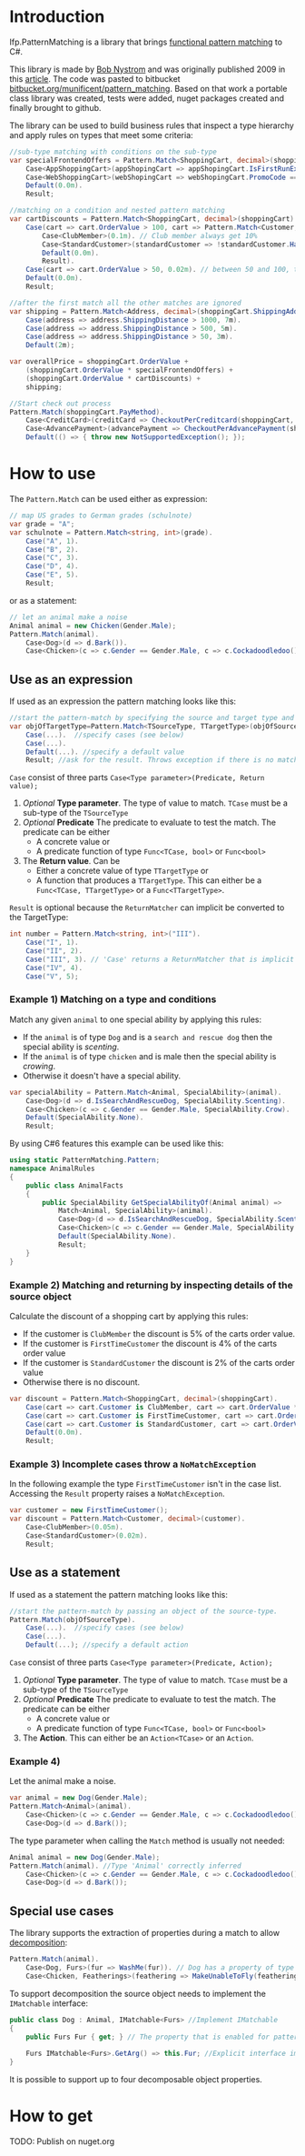 # Introduction

Ifp.PatternMatching is a library that brings [functional pattern matching](https://en.wikipedia.org/wiki/Pattern_matching) to C#. 

This library is made by [Bob Nystrom](https://github.com/munificent) and was originally published 2009 in this [article](http://journal.stuffwithstuff.com/2009/05/13/ml-style-pattern-matching-in-c/).
The code was pasted to bitbucket [bitbucket.org/munificent/pattern_matching](https://bitbucket.org/munificent/pattern_matching). 
Based on that work a portable class library was created, tests were added, nuget packages created and finally brought to github.

The library can be used to build business rules that inspect a type hierarchy and apply rules on types that meet some criteria:

```CS
//sub-type matching with conditions on the sub-type
var specialFrontendOffers = Pattern.Match<ShoppingCart, decimal>(shoppingCart).
    Case<AppShoppingCart>(appShopingCart => appShopingCart.IsFirstRunExperience, 0.05m). //5% off for the first time order with the app
    Case<WebShoppingCart>(webShopingCart => webShopingCart.PromoCode == "WebSpecial", 0.04m). //4% off for the newsletter promotion code (only supported by the web interface)
    Default(0.0m).
    Result;

//matching on a condition and nested pattern matching
var cartDiscounts = Pattern.Match<ShoppingCart, decimal>(shoppingCart).
    Case(cart => cart.OrderValue > 100, cart => Pattern.Match<Customer, decimal>(cart.Customer). // if the order value is bigger than 100 the discount depends on the customer status
        Case<ClubMember>(0.1m). // Club member always get 10%
        Case<StandardCustomer>(standardCustomer => !standardCustomer.HasOutstandingDebts, 0.05m). // standardCustomers get 5% if there are no outstanding debts
        Default(0.0m).
        Result).
    Case(cart => cart.OrderValue > 50, 0.02m). // between 50 and 100, the discount is 2% without further conditions
    Default(0.0m).
    Result;

//after the first match all the other matches are ignored
var shipping = Pattern.Match<Address, decimal>(shoppingCart.ShippingAddress).
    Case(address => address.ShippingDistance > 1000, 7m).
    Case(address => address.ShippingDistance > 500, 5m).
    Case(address => address.ShippingDistance > 50, 3m).
    Default(2m);

var overallPrice = shoppingCart.OrderValue +
    (shoppingCart.OrderValue * specialFrontendOffers) +
    (shoppingCart.OrderValue * cartDiscounts) +
    shipping;

//Start check out process
Pattern.Match(shoppingCart.PayMethod).
    Case<CreditCard>(creditCard => CheckoutPerCreditcard(shoppingCart, overallPrice)).
    Case<AdvancePayment>(advancePayment => CheckoutPerAdvancePayment(shoppingCart, overallPrice)).
    Default(() => { throw new NotSupportedException(); });
``` 

# How to use

The `Pattern.Match` can be used either as expression:

```CS
// map US grades to German grades (schulnote) 
var grade = "A";
var schulnote = Pattern.Match<string, int>(grade).
    Case("A", 1).
    Case("B", 2).
    Case("C", 3).
    Case("D", 4).
    Case("E", 5).
    Result;
```  

or as a statement:

```CS
// let an animal make a noise 
Animal animal = new Chicken(Gender.Male);
Pattern.Match(animal).
    Case<Dog>(d => d.Bark()).
    Case<Chicken>(c => c.Gender == Gender.Male, c => c.Cockadoodledoo());
```  

## Use as an expression

If used as an expression the pattern matching looks like this:

```CS
//start the pattern-match by specifying the source and target type and passing an object of the source-type.
var objOfTargetType=Pattern.Match<TSourceType, TTargetType>(objOfSourceType).  
    Case(...).  //specify cases (see below)
    Case(...).
    Default(...). //specify a default value
    Result; //ask for the result. Throws exception if there is no match
```

`Case` consist of three parts `Case<Type parameter>(Predicate, Return value);`

1. *Optional* **Type parameter**. The type of value to match. `TCase` must be a sub-type of the `TSourceType`
2. *Optional* **Predicate** The predicate to evaluate to test the match. The predicate can be either
    * A concrete value or
    * A predicate function of type `Func<TCase, bool>` or `Func<bool>`
3. The **Return value**. Can be
    * Either a concrete value of type `TTargetType` or
    * A function that produces a `TTargetType`. This can either be a `Func<TCase, TTargetType>` or a `Func<TTargetType>`. 

`Result` is optional because the `ReturnMatcher` can implicit be converted to the TargetType:

```CS
int number = Pattern.Match<string, int>("III"). 
    Case("I", 1).
    Case("II", 2).
    Case("III", 3). // 'Case' returns a ReturnMatcher that is implicit converted to an int.
    Case("IV", 4).
    Case("V", 5);
```

### Example 1) Matching on a type and conditions

Match any given `animal` to one special ability by applying this rules:

* If the `animal` is of type `Dog` and is a `search and rescue dog` then the special ability is *scenting*.
* If the `animal` is of type `chicken` and is male then the special ability is *crowing*.
* Otherwise it doesn't have a special ability.     

```CS
var specialAbility = Pattern.Match<Animal, SpecialAbility>(animal).
    Case<Dog>(d => d.IsSearchAndRescueDog, SpecialAbility.Scenting).
    Case<Chicken>(c => c.Gender == Gender.Male, SpecialAbility.Crow).
    Default(SpecialAbility.None).
    Result;
```

By using C#6 features this example can be used like this:

```CS
using static PatternMatching.Pattern; 
namespace AnimalRules
{
    public class AnimalFacts
    {
        public SpecialAbility GetSpecialAbilityOf(Animal animal) =>
            Match<Animal, SpecialAbility>(animal).
            Case<Dog>(d => d.IsSearchAndRescueDog, SpecialAbility.Scenting).
            Case<Chicken>(c => c.Gender == Gender.Male, SpecialAbility.Crow).
            Default(SpecialAbility.None).
            Result;
    }
}
```

### Example 2) Matching and returning by inspecting details of the source object

Calculate the discount of a shopping cart by applying this rules:

* If the customer is `ClubMember` the discount is 5% of the carts order value.
* If the customer is `FirstTimeCustomer` the discount is 4% of the carts order value 
* If the customer is `StandardCustomer` the discount is 2% of the carts order value
* Otherwise there is no discount.

```CS
var discount = Pattern.Match<ShoppingCart, decimal>(shoppingCart).
    Case(cart => cart.Customer is ClubMember, cart => cart.OrderValue * 0.05m).
    Case(cart => cart.Customer is FirstTimeCustomer, cart => cart.OrderValue * 0.04m).
    Case(cart => cart.Customer is StandardCustomer, cart => cart.OrderValue * 0.02m).
    Default(0.0m).
    Result;
```

### Example 3) Incomplete cases throw a `NoMatchException`

In the following example the type `FirstTimeCustomer` isn't in the case list.
Accessing the `Result` property raises a `NoMatchException`.

```CS
var customer = new FirstTimeCustomer();
var discount = Pattern.Match<Customer, decimal>(customer).
    Case<ClubMember>(0.05m).
    Case<StandardCustomer>(0.02m).
    Result;
``` 

## Use as a statement

If used as a statement the pattern matching looks like this:

```CS
//start the pattern-match by passing an object of the source-type.
Pattern.Match(objOfSourceType).  
    Case(...).  //specify cases (see below)
    Case(...).
    Default(...); //specify a default action
```

`Case` consist of three parts `Case<Type parameter>(Predicate, Action);`

1. *Optional* **Type parameter**. The type of value to match. `TCase` must be a sub-type of the `TSourceType`
2. *Optional* **Predicate** The predicate to evaluate to test the match. The predicate can be either
    * A concrete value or
    * A predicate function of type `Func<TCase, bool>` or `Func<bool>`
3. The **Action**. This can either be an `Action<TCase>` or an `Action`. 

### Example 4)

Let the animal make a noise.

```CS
var animal = new Dog(Gender.Male);
Pattern.Match<Animal>(animal).
    Case<Chicken>(c => c.Gender == Gender.Male, c => c.Cockadoodledoo()).
    Case<Dog>(d => d.Bark());
```
The type parameter when calling the `Match` method is usually not needed:

```CS
Animal animal = new Dog(Gender.Male);
Pattern.Match(animal). //Type 'Animal' correctly inferred
    Case<Chicken>(c => c.Gender == Gender.Male, c => c.Cockadoodledoo()).
    Case<Dog>(d => d.Bark());
```

## Special use cases

The library supports the extraction of properties during a match to allow [decomposition](http://hestia.typepad.com/flatlander/2010/07/f-pattern-matching-for-beginners-part-2-decomposition.html):

```CS
Pattern.Match(animal).
    Case<Dog, Furs>(fur => WashMe(fur)). // Dog has a property of type Furs that is extracted from the dog instance.
    Case<Chicken, Featherings>(feathering => MakeUnableToFly(feathering));
```

To support decomposition the source object needs to implement the `IMatchable` interface:

```CS
public class Dog : Animal, IMatchable<Furs> //Implement IMatchable 
{
    public Furs Fur { get; } // The property that is enabled for pattern matching.
    
    Furs IMatchable<Furs>.GetArg() => this.Fur; //Explicit interface implementation.
}
```

It is possible to support up to four decomposable object properties. 

# How to get

TODO: Publish on nuget.org